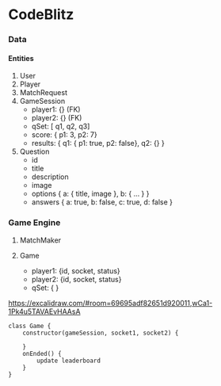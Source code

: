 # CodeBlitz


### Data
#### Entities

1. User
2. Player
3. MatchRequest
4. GameSession
    - player1: {} (FK)
    - player2: {} (FK)
    - qSet: [ q1, q2, q3]
    - score: { p1: 3, p2: 7}
    - results: { q1: { p1: true, p2: false}, q2: {}  }
5. Question
    - id
    - title
    - description
    - image
    - options { a: { title, image }, b: { ... }  }
    - answers { a: true, b: false, c: true, d: false }



### Game Engine

1. MatchMaker

2. Game
    - player1: {id, socket, status}
    - player2: {id, socket, status}
    - qSet: {  }

https://excalidraw.com/#room=69695adf82651d920011,wCa1-1Pk4u5TAVAEvHAAsA

    class Game {
        constructor(gameSession, socket1, socket2) {

        }
        onEnded() {
            update leaderboard
        }
    }